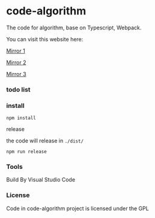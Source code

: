 # code-algorithm
The code for algorithm, base on Typescript, Webpack.


You can visit this website here:

[Mirror 1](https://github.com/code-algorithm)

[Mirror 2](https://algorithm.99diary.com)

[Mirror 3](https://www.99diary.com/code-algorithm/)

### todo list

### install


```shell
npm install
```

release

the code will release in `./dist/`
```
npm run release
```

### Tools

Build By Visual Studio Code

### License

Code in code-algorithm project is licensed under the GPL